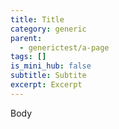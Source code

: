 ```yaml
---
title: Title
category: generic
parent:
  - generictest/a-page
tags: []
is_mini_hub: false
subtitle: Subtite
excerpt: Excerpt
---
```

Body